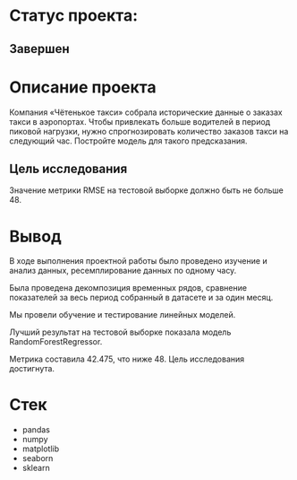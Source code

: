 # Статус проекта:
## Завершен

# Описание проекта
Компания «Чётенькое такси» собрала исторические данные о заказах такси в аэропортах. 
Чтобы привлекать больше водителей в период пиковой нагрузки, нужно спрогнозировать количество заказов такси на следующий час. 
Постройте модель для такого предсказания.


## Цель исследования
Значение метрики RMSE на тестовой выборке должно быть не больше 48.

# Вывод
В ходе выполнения проектной работы было проведено изучение и анализ данных, ресемплирование данных по одному часу.

Была проведена декомпозиция временных рядов, сравнение показателей за весь период собранный в датасете и за один месяц.

Мы провели обучение и тестирование линейных моделей.

Лучший результат на тестовой выборке показала модель RandomForestRegressor.

Метрика составила 42.475, что ниже 48. Цель исследования достигнута.

# Стек
- pandas
- numpy
- matplotlib
- seaborn
- sklearn
